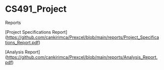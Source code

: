 # CS491_Project

Reports

[Project Specifications Report] (https://github.com/cankirimca/Prexcel/blob/main/reports/Project_Specifications_Report.pdf)

[Analysis Report] (https://github.com/cankirimca/Prexcel/blob/main/reports/Analysis_Report.pdf)